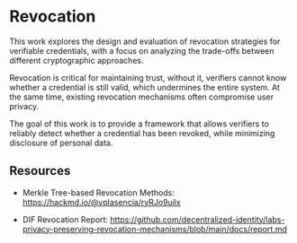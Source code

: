 # Revocation

This work explores the design and evaluation of revocation strategies for verifiable credentials, with a focus on analyzing the trade-offs between different cryptographic approaches.

Revocation is critical for maintaining trust, without it, verifiers cannot know whether a credential is still valid, which undermines the entire system. At the same time, existing revocation mechanisms often compromise user privacy.

The goal of this work is to provide a framework that allows verifiers to reliably detect whether a credential has been revoked, while minimizing disclosure of personal data.

## Resources

- Merkle Tree-based Revocation Methods: https://hackmd.io/@vplasencia/ryRJo9uilx

- DIF Revocation Report: https://github.com/decentralized-identity/labs-privacy-preserving-revocation-mechanisms/blob/main/docs/report.md
